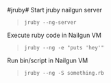 #jruby#
Start jruby nailgun server
> `jruby --ng-server`

Execute ruby code in Nailgun VM
> `jruby --ng -e "puts 'hey'"`

Run bin/script in Nailgun VM
> `jruby --ng -S something.rb`

